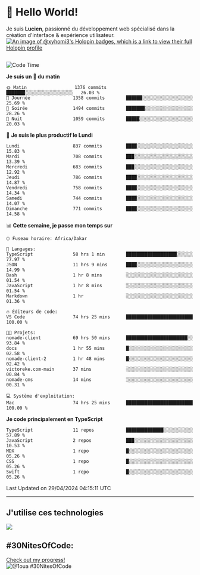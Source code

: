 # 👋 Hello World!

Je suis **Lucien**, passionné du développement web spécialisé dans la création d'interface & expérience utilisateur.
[![An image of @xyhomi3's Holopin badges, which is a link to view their full Holopin profile](https://holopin.me/xyhomi3)](https://holopin.io/@xyhomi3)

##

<!--START_SECTION:waka-->
![Code Time](http://img.shields.io/badge/Code%20Time-1%2C087%20hrs%2046%20mins-blue)

**Je suis un 🐤 du matin** 

```text
🌞 Matin                  1376 commits        ███████░░░░░░░░░░░░░░░░░░   26.03 % 
🌆 Journée                1358 commits        ██████░░░░░░░░░░░░░░░░░░░   25.69 % 
🌃 Soirée                 1494 commits        ███████░░░░░░░░░░░░░░░░░░   28.26 % 
🌙 Nuit                   1059 commits        █████░░░░░░░░░░░░░░░░░░░░   20.03 % 
```
📅 **Je suis le plus productif le Lundi** 

```text
Lundi                    837 commits         ████░░░░░░░░░░░░░░░░░░░░░   15.83 % 
Mardi                    708 commits         ███░░░░░░░░░░░░░░░░░░░░░░   13.39 % 
Mercredi                 683 commits         ███░░░░░░░░░░░░░░░░░░░░░░   12.92 % 
Jeudi                    786 commits         ████░░░░░░░░░░░░░░░░░░░░░   14.87 % 
Vendredi                 758 commits         ████░░░░░░░░░░░░░░░░░░░░░   14.34 % 
Samedi                   744 commits         ████░░░░░░░░░░░░░░░░░░░░░   14.07 % 
Dimanche                 771 commits         ████░░░░░░░░░░░░░░░░░░░░░   14.58 % 
```


📊 **Cette semaine, je passe mon temps sur** 

```text
🕑︎ Fuseau horaire: Africa/Dakar

💬 Langages: 
TypeScript               58 hrs 1 min        ███████████████████░░░░░░   77.97 % 
JSON                     11 hrs 9 mins       ████░░░░░░░░░░░░░░░░░░░░░   14.99 % 
Bash                     1 hr 8 mins         ░░░░░░░░░░░░░░░░░░░░░░░░░   01.54 % 
JavaScript               1 hr 8 mins         ░░░░░░░░░░░░░░░░░░░░░░░░░   01.54 % 
Markdown                 1 hr                ░░░░░░░░░░░░░░░░░░░░░░░░░   01.36 % 

🔥 Éditeurs de code: 
VS Code                  74 hrs 25 mins      █████████████████████████   100.00 % 

🐱‍💻 Projets: 
nomade-client            69 hrs 50 mins      ███████████████████████░░   93.84 % 
docs                     1 hr 55 mins        █░░░░░░░░░░░░░░░░░░░░░░░░   02.58 % 
nomade-client-2          1 hr 48 mins        █░░░░░░░░░░░░░░░░░░░░░░░░   02.42 % 
victoreke.com-main       37 mins             ░░░░░░░░░░░░░░░░░░░░░░░░░   00.84 % 
nomade-cms               14 mins             ░░░░░░░░░░░░░░░░░░░░░░░░░   00.31 % 

💻 Système d'exploitation: 
Mac                      74 hrs 25 mins      █████████████████████████   100.00 % 
```

**Je code principalement en TypeScript** 

```text
TypeScript               11 repos            ██████████████░░░░░░░░░░░   57.89 % 
JavaScript               2 repos             ███░░░░░░░░░░░░░░░░░░░░░░   10.53 % 
MDX                      1 repo              █░░░░░░░░░░░░░░░░░░░░░░░░   05.26 % 
CSS                      1 repo              █░░░░░░░░░░░░░░░░░░░░░░░░   05.26 % 
Swift                    1 repo              █░░░░░░░░░░░░░░░░░░░░░░░░   05.26 % 
```




 Last Updated on 29/04/2024 04:15:11 UTC
<!--END_SECTION:waka-->
---

## J'utilise ces technologies

<p align="left">
  <a href="https://skillicons.dev">
    <img src="https://skillicons.dev/icons?i=ts,js,md,scss,tailwind,react,redux,docker,express,astro,vite,nextjs,vercel,figma,ableton" />
  </a>
</p>

## #30NitesOfCode:
  [Check out my progress!](https://www.codedex.io/@1oua/30-nites-of-code)  
  ![@1oua #30NitesOfCode](https://www.codedex.io/api/petStatus?user=1oua)
